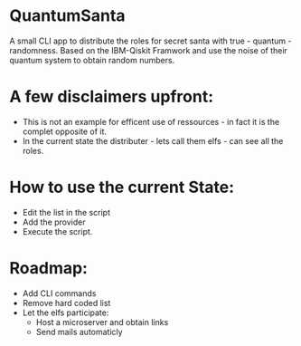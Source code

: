 # QuantumSanta

A small CLI app to distribute the roles for secret santa with true - quantum - randomness.
Based on the IBM-Qiskit Framwork and use the noise of their quantum system to obtain random numbers.

# A few disclaimers upfront:
- This is not an example for efficent use of ressources - in fact it is the complet opposite of it.
- In the current state the distributer - lets call them elfs - can see all the roles.

# How to use the current State:
- Edit the list in the script
- Add the provider
- Execute the script.

# Roadmap:
- Add CLI commands
- Remove hard coded list
- Let the elfs participate:
  - Host a microserver and obtain links
  - Send mails automaticly
